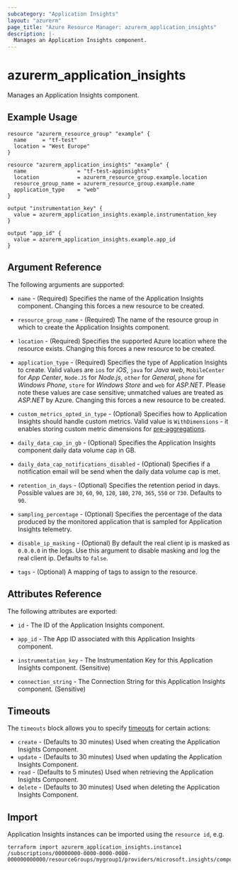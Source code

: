 ```yaml
---
subcategory: "Application Insights"
layout: "azurerm"
page_title: "Azure Resource Manager: azurerm_application_insights"
description: |-
  Manages an Application Insights component.
---
```


# azurerm_application_insights

Manages an Application Insights component.

## Example Usage

```hcl
resource "azurerm_resource_group" "example" {
  name     = "tf-test"
  location = "West Europe"
}

resource "azurerm_application_insights" "example" {
  name                = "tf-test-appinsights"
  location            = azurerm_resource_group.example.location
  resource_group_name = azurerm_resource_group.example.name
  application_type    = "web"
}

output "instrumentation_key" {
  value = azurerm_application_insights.example.instrumentation_key
}

output "app_id" {
  value = azurerm_application_insights.example.app_id
}
```

## Argument Reference

The following arguments are supported:

* `name` - (Required) Specifies the name of the Application Insights component. Changing this forces a
    new resource to be created.

* `resource_group_name` - (Required) The name of the resource group in which to
    create the Application Insights component.

* `location` - (Required) Specifies the supported Azure location where the resource exists. Changing this forces a new resource to be created.

* `application_type` - (Required) Specifies the type of Application Insights to create. Valid values are `ios` for _iOS_, `java` for _Java web_, `MobileCenter` for _App Center_, `Node.JS` for _Node.js_, `other` for _General_, `phone` for _Windows Phone_, `store` for _Windows Store_ and `web` for _ASP.NET_. Please note these values are case sensitive; unmatched values are treated as _ASP.NET_ by Azure. Changing this forces a new resource to be created.

* `custom_metrics_opted_in_type` - (Optional) Specifies how to Application Insights should handle custom metrics. Valid value is `WithDimensions` - it enables storing custom metric dimensions for [pre-aggregations](https://docs.microsoft.com/en-us/azure/azure-monitor/app/pre-aggregated-metrics-log-metrics#custom-metrics-dimensions-and-pre-aggregation).

* `daily_data_cap_in_gb` - (Optional) Specifies the Application Insights component daily data volume cap in GB.

* `daily_data_cap_notifications_disabled` - (Optional) Specifies if a notification email will be send when the daily data volume cap is met.

* `retention_in_days` - (Optional) Specifies the retention period in days. Possible values are `30`, `60`, `90`, `120`, `180`, `270`, `365`, `550` or `730`. Defaults to `90`.

* `sampling_percentage` - (Optional) Specifies the percentage of the data produced by the monitored application that is sampled for Application Insights telemetry.

* `disable_ip_masking` - (Optional) By default the real client ip is masked as `0.0.0.0` in the logs. Use this argument to disable masking and log the real client ip. Defaults to `false`.

* `tags` - (Optional) A mapping of tags to assign to the resource.

## Attributes Reference

The following attributes are exported:

* `id` - The ID of the Application Insights component.

* `app_id` - The App ID associated with this Application Insights component.

* `instrumentation_key` - The Instrumentation Key for this Application Insights component. (Sensitive)

* `connection_string` - The Connection String for this Application Insights component. (Sensitive)

## Timeouts

The `timeouts` block allows you to specify [timeouts](https://www.terraform.io/docs/configuration/resources.html#timeouts) for certain actions:

* `create` - (Defaults to 30 minutes) Used when creating the Application Insights Component.
* `update` - (Defaults to 30 minutes) Used when updating the Application Insights Component.
* `read` - (Defaults to 5 minutes) Used when retrieving the Application Insights Component.
* `delete` - (Defaults to 30 minutes) Used when deleting the Application Insights Component.

## Import

Application Insights instances can be imported using the `resource id`, e.g.

```shell
terraform import azurerm_application_insights.instance1 /subscriptions/00000000-0000-0000-0000-000000000000/resourceGroups/mygroup1/providers/microsoft.insights/components/instance1
```
